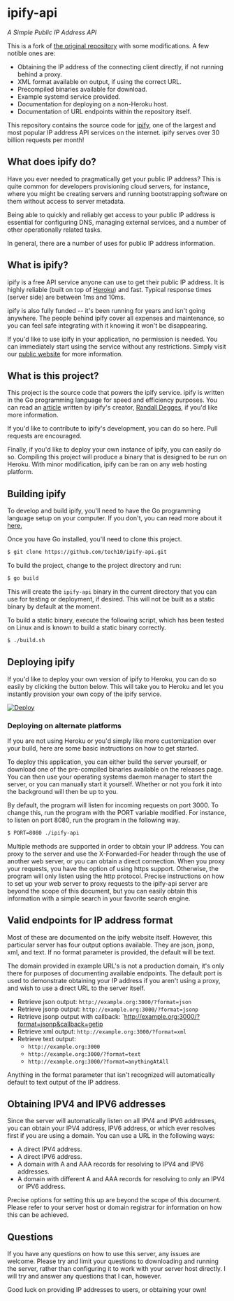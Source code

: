 # ipify-api

*A Simple Public IP Address API*

This is a fork of [the original repository](https://github.com/rdegges/ipify-api) with some modifications. A few notible ones are:

- Obtaining the IP address of the connecting client directly, if not running behind a proxy.
- XML format available on output, if using the correct URL.
- Precompiled binaries available for download.
- Example systemd service provided.
- Documentation for deploying on a non-Heroku host.
- Documentation of URL endpoints within the repository itself.

This repository contains the source code for [ipify](https://www.ipify.org), one
of the largest and most popular IP address API services on the internet. ipify serves over 30 billion requests per month!


## What does ipify do?

Have you ever needed to pragmatically get your public IP address? This is quite common for developers provisioning cloud servers, for instance, where you might be creating servers and running bootstrapping software on them without access to server metadata.

Being able to quickly and reliably get access to your public IP address is essential for configuring DNS, managing external services, and a number of other operationally related tasks.

In general, there are a number of uses for public IP address information.


## What is ipify?

ipify is a free API service anyone can use to get their public IP address. It is highly reliable (built on top of [Heroku](https://www.heroku.com/)) and fast. Typical response times (server side) are between 1ms and 10ms.

ipify is also fully funded -- it's been running for years and isn't going anywhere. The people behind ipify cover all expenses and maintenance, so you can feel safe integrating with it knowing it won't be disappearing.

If you'd like to use ipify in your application, no permission is needed. You can immediately start using the service without any restrictions. Simply visit our [public website](https://www.ipify.org) for more information.


## What is this project?

This project is the source code that powers the ipify service. ipify is written in the Go programming language for speed and efficiency purposes. You can read an [article](https://www.rdegges.com/2018/to-30-billion-and-beyond/) written by ipify's creator, [Randall Degges](https://twitter.com/rdegges), if you'd like more information.

If you'd like to contribute to ipify's development, you can do so here. Pull requests are encouraged.

Finally, if you'd like to deploy your own instance of ipify, you can easily do so. Compiling this project will produce a binary that is designed to be run on Heroku. With minor modification, ipify can be ran on any web hosting platform.


## Building ipify

To develop and build ipify, you'll need to have the Go programming language setup on your computer. If you don't, you can read more about it [here.](https://golang.org/)

Once you have Go installed, you'll need to clone this project.

```bash
$ git clone https://github.com/tech10/ipify-api.git
```

To build the project, change to the project directory and run:

```bash
$ go build
```

This will create the `ipify-api` binary in the current directory that you can use for testing or deployment, if desired. This will not be built as a static binary by default at the moment.

To build a static binary, execute the following script, which has been tested on Linux and is known to build a static binary correctly.

```bash
$ ./build.sh
```


## Deploying ipify

If you'd like to deploy your own version of ipify to Heroku, you can do so easily by clicking the button below. This will take you to Heroku and let you instantly provision your own copy of the ipify service.

[![Deploy](https://www.herokucdn.com/deploy/button.svg)](https://heroku.com/deploy)


### Deploying on alternate platforms

If you are not using Heroku or you'd simply like more customization over your build, here are some basic instructions on how to get started.

To deploy this application, you can either build the server yourself, or download one of the pre-compiled binaries available on the releases page. You can then use your operating systems daemon manager to start the server, or you can manually start it yourself. Whether or not you fork it into the background will then be up to you.

By default, the program will listen for incoming requests on port 3000. To change this, run the program with the PORT variable modified. For instance, to listen on port 8080, run the program in the following way.

```bash
$ PORT=8080 ./ipify-api
```

Multiple methods are supported in order to obtain your IP address. You can proxy to the server and use the X-Forwarded-For header through the use of another web server, or you can obtain a direct connection. When you proxy your requests, you have the option of using https support. Otherwise, the program will only listen using the http protocol. Precise instructions on how to set up your web server to proxy requests to the ipify-api server are beyond the scope of this document, but you can easily obtain this information with a simple search in your favorite search engine.

## Valid endpoints for IP address format

Most of these are documented on the ipify website itself. However, this particular server has four output options available. They are json, jsonp, xml, and text. If no format parameter is provided, the default will be text.

The domain provided in example URL's is not a production domain, it's only there for purposes of documenting available endpoints. The default port is used to demonstrate obtaining your IP address if you aren't using a proxy, and wish to use a direct URL to the server itself.

- Retrieve json output: `http://example.org:3000/?format=json`
- Retrieve jsonp output: `http://example.org:3000/?format=jsonp`
- Retrieve jsonp output with callback: `http://example.org:3000/?format=jsonp&callback=getip
- Retrieve xml output: `http://example.org:3000/?format=xml`
- Retrieve text output:
    - `http://example.org:3000`
    - `http://example.org:3000/?format=text`
    - `http://example.org:3000/?format=anythingAtAll`

Anything in the format parameter that isn't recognized will automatically default to text output of the IP address.


## Obtaining IPV4 and IPV6 addresses

Since the server will automatically listen on all IPV4 and IPV6 addresses, you can obtain your IPV4 address, IPV6 address, or which ever resolves first if you are using a domain. You can use a URL in the following ways:

- A direct IPV4 address.
- A direct IPV6 address.
- A domain with A and AAA records for resolving to IPV4 and IPV6 addresses.
- A domain with different A and AAA records for resolving to only an IPV4 or IPV6 address.

Precise options for setting this up are beyond the scope of this document. Please refer to your server host or domain registrar for information on how this can be achieved.


## Questions

If you have any questions on how to use this server, any issues are welcome. Please try and limit your questions to downloading and running the server, rather than configuring it to work with your server host directly. I will try and answer any questions that I can, however.

Good luck on providing IP addresses to users, or obtaining your own!

